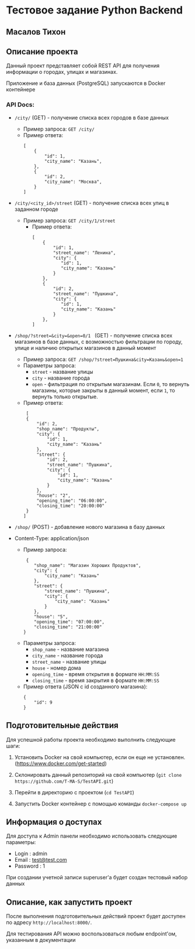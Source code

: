 # Тестовое задание Python Backend

## Масалов Тихон

## Описание проекта
Данный проект представляет собой REST API для получения информации о городах, улицах и магазинах.

Приложение и база данных (PostgreSQL) запускаются в Docker контейнере      


### API Docs:
- `/city/` (GET) - получение списка всех городов в базе данных
    - Пример запроса: `GET /city/`
    - Пример ответа:
        ```
        [
            {
                "id": 1,
                "city_name": "Казань",
            },
            {
                "id": 2,
                "city_name": "Москва",
            }
        ]
        ```
- `/city/<city_id>/street` (GET) - получение списка всех улиц в заданном городе
    - Пример запроса: `GET /city/1/street`
      - Пример ответа:
          ```
          [
              {
                  "id": 1,
                  "street_name": "Ленина",
                  "city": {
                     "id": 1,
                     "city_name": "Казань"
                  }
              },
              {
                  "id": 2,
                  "street_name": "Пушкина",
                  "city": {
                     "id": 1,
                     "city_name": "Казань"
                  }
              },
          ]
          ```
- `/shop/?street=&city=&open=0/1 ` (GET) - получение списка всех магазинов в базе данных, с возможностью фильтрации по городу, улице и наличию открытых магазинов в данный момент
    - Пример запроса: `GET /shop/?street=Пушкина&city=Казань&open=1`
    - Параметры запроса:
        - `street` - название улицы
        - `city` - название города
        - `open` - фильтрация по открытым магазинам. Если `0`, то вернуть магазины, которые закрыты в данный момент, если `1`, то вернуть только открытые.
    - Пример ответа:
         ```
          [
          {
              "id": 2,
              "shop_name": "Продукты",
              "city": {
                  "id": 1,
                  "city_name": "Казань"
              },
              "street": {
                  "id": 2,
                  "street_name": "Пушкина",
                  "city": {
                      "id": 1,
                      "city_name": "Казань"
                  }
              },
              "house": "2",
              "opening_time": "06:00:00",
              "closing_time": "20:00:00"
          }
      ]
      ```

- `/shop/` (POST)  - добавление нового магазина в базу данных
- Content-Type: application/json

    - Пример запроса:
        ```
         {
            "shop_name": "Магазин Хороших Продуктов",
            "city": {
                "city_name": "Казань"
            },
            "street": {
                "street_name": "Пушкина",
                "city": {
                    "city_name": "Казань"
                }
            },
            "house": "5",
            "opening_time": "07:00:00",
            "closing_time": "21:00:00"
        }
        ```
    - Параметры запроса:
        - `shop_name` - название магазина
        - `city_name` - название города
        - `street_name` - название улицы
        - `house` - номер дома
        - `opening_time` - время открытия в формате `HH:MM:SS`
        - `closing_time` - время закрытия в формате `HH:MM:SS`
    - Пример ответа (JSON с id созданного магазина):
        ```
        {
            "id": 9
        }
        ```
               
## Подготовительные действия

Для успешной работы проекта необходимо выполнить следующие шаги:

1. Установить Docker на свой компьютер, если он еще не установлен.(https://www.docker.com/get-started)

2. Склонировать данный репозиторий на свой компьютер (`git clone https://github.com/T-MA-S/TestAPI.git`)

3. Перейти в директорию с проектом (`cd TestAPI`)

4. Запустить Docker контейнер с помощью команды `docker-compose up`


## Информация о доступах

Для доступа к Admin панели необходимо использовать следующие параметры:

- Login : admin
- Email : test@test.com
- Password : 1

При создании учетной записи superuser'a будет создан тестовый набор данных
## Описание, как запустить проект

После выполнения подготовительных действий проект будет доступен по адресу `http://localhost:8000/`. 

Для тестирования API можно воспользоваться любым endpoint'ом, указанным в документации
